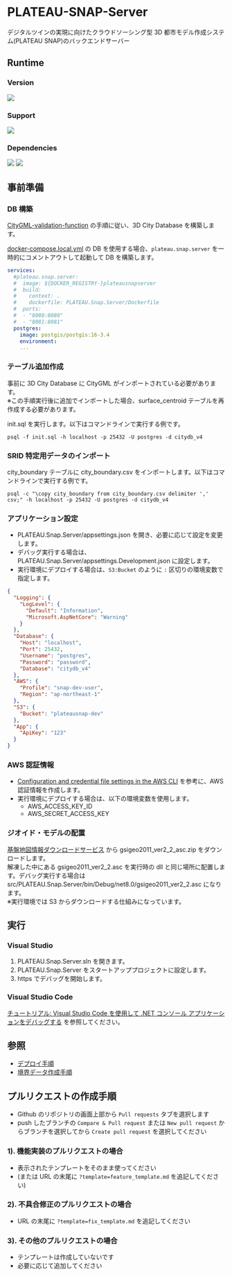 # PLATEAU-SNAP-Server

デジタルツインの実現に向けたクラウドソーシング型 3D 都市モデル作成システム(PLATEAU SNAP)のバックエンドサーバー

## Runtime

### Version

[![](https://img.shields.io/static/v1?style=flat=square&logo=GitHub&logoColor=FFFFFF&label=PLATEAU&nbsp;SNAP&message=0.0.1&color=0e6da0)](https://github.com/Gentlymad-Studios/PackageManagerTools)

### Support

[![](https://img.shields.io/static/v1?style=flat=square&logo=dotnet&logoColor=FFFFFF&label=dotnet&message=8.0&color=0e6da0)](https://dotnet.microsoft.com/ja-jp/download/dotnet/8.0)

### Dependencies

[![](https://img.shields.io/static/v1?style=flat=square&logo=postgresql&logoColor=FFFFFF&label=PostgreSQL&message=16.x&color=0e6da0)](https://www.postgresql.org/docs/16/index.html)
[![](https://img.shields.io/static/v1?style=flat=square&logoColor=FFFFFF&label=PostGIS&message=3.x&color=0e6da0)](https://postgis.net/development/developer_docs/)

## 事前準備

### DB 構築

[CityGML-validation-function](https://github.com/Project-PLATEAU/CityGML-validation-function) の手順に従い、3D City Database を構築します。

[docker-compose.local.yml](./src/docker-compose.local.yml) の DB を使用する場合、`plateau.snap.server` を一時的にコメントアウトして起動して DB を構築します。

```yml
services:
  #plateau.snap.server:
  #  image: ${DOCKER_REGISTRY-}plateausnapserver
  #  build:
  #    context: .
  #    dockerfile: PLATEAU.Snap.Server/Dockerfile
  #  ports:
  #  - "8080:8080"
  #  - "8081:8081"
  postgres:
    image: postgis/postgis:16-3.4
    environment:
    ...
```

### テーブル追加作成

事前に 3D City Database に CityGML がインポートされている必要があります。  
※この手順実行後に追加でインポートした場合、surface_centroid テーブルを再作成する必要があります。

init.sql を実行します。以下はコマンドラインで実行する例です。

```
psql -f init.sql -h localhost -p 25432 -U postgres -d citydb_v4
```

### SRID 特定用データのインポート

city_boundary テーブルに city_boundary.csv をインポートします。以下はコマンドラインで実行する例です。

```
psql -c "\copy city_boundary from city_boundary.csv delimiter ',' csv;" -h localhost -p 25432 -U postgres -d citydb_v4
```

### アプリケーション設定

- PLATEAU.Snap.Server/appsettings.json を開き、必要に応じて設定を変更します。
- デバッグ実行する場合は、PLATEAU.Snap.Server/appsettings.Development.json に設定します。
- 実行環境にデプロイする場合は、`S3:Bucket` のように `:` 区切りの環境変数で指定します。

```json
{
  "Logging": {
    "LogLevel": {
      "Default": "Information",
      "Microsoft.AspNetCore": "Warning"
    }
  },
  "Database": {
    "Host": "localhost",
    "Port": 25432,
    "Username": "postgres",
    "Password": "password",
    "Database": "citydb_v4"
  },
  "AWS": {
    "Profile": "snap-dev-user",
    "Region": "ap-northeast-1"
  },
  "S3": {
    "Bucket": "plateausnap-dev"
  },
  "App": {
    "ApiKey": "123"
  }
}
```

### AWS 認証情報

- [Configuration and credential file settings in the AWS CLI](https://docs.aws.amazon.com/ja_jp/cli/v1/userguide/cli-configure-files.html) を参考に、AWS 認証情報を作成します。
- 実行環境にデプロイする場合は、以下の環境変数を使用します。
  - AWS_ACCESS_KEY_ID
  - AWS_SECRET_ACCESS_KEY

### ジオイド・モデルの配置

[基盤地図情報ダウンロードサービス](https://fgd.gsi.go.jp/download/geoid.php) から gsigeo2011_ver2_2_asc.zip をダウンロードします。  
解凍した中にある gsigeo2011_ver2_2.asc を実行時の dll と同じ場所に配置します。デバッグ実行する場合は src/PLATEAU.Snap.Server/bin/Debug/net8.0/gsigeo2011_ver2_2.asc になります。  
※実行環境では S3 からダウンロードする仕組みになっています。

## 実行

### Visual Studio

1. PLATEAU.Snap.Server.sln を開きます。
2. PLATEAU.Snap.Server をスタートアッププロジェクトに設定します。
3. https でデバッグを開始します。

### Visual Studio Code

[チュートリアル: Visual Studio Code を使用して .NET コンソール アプリケーションをデバッグする](https://learn.microsoft.com/ja-jp/dotnet/core/tutorials/debugging-with-visual-studio-code?pivots=dotnet-8-0) を参照してください。

## 参照

- [デプロイ手順](./docs/deploy.md)
- [境界データ作成手順](./docs/create_city_boundary_csv.md)

## プルリクエストの作成手順

- Github のリポジトリの画面上部から `Pull requests` タブを選択します
- push したブランチの `Compare & Pull request` または `New pull request` からブランチを選択してから `Create pull request` を選択してください

### 1). 機能実装のプルリクエストの場合

- 表示されたテンプレートをそのまま使ってください
- (または URL の末尾に `?template=feature_template.md` を追記してください)

### 2). 不具合修正のプルリクエストの場合

- URL の末尾に `?template=fix_template.md` を追記してください

### 3). その他のプルリクエストの場合

- テンプレートは作成していないです
- 必要に応じて追加してください

